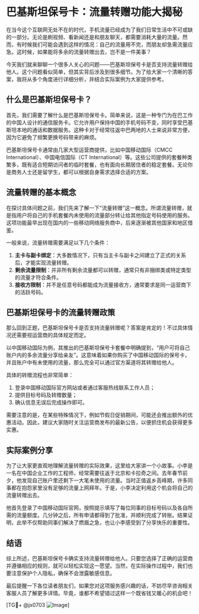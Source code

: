 # 巴基斯坦保号卡：流量转赠功能大揭秘

在当今这个互联网无处不在的时代，手机流量已经成为了我们日常生活中不可或缺的一部分。无论是刷视频、看新闻还是和朋友聊天，都需要消耗大量的流量。然而，有时候我们可能会遇到这样的情况：自己的流量用不完，而朋友却急需流量应急。这时候，如果能将多余的流量转赠出去，岂不是一件美事？

今天我们就来聊聊一个很多人关心的问题——巴基斯坦保号卡是否支持流量转赠给他人。这个问题看似简单，但其实背后涉及到很多细节。为了给大家一个清晰的答案，我将从多个角度进行详细分析，并结合实际案例为大家提供参考。

## 什么是巴基斯坦保号卡？

首先，我们需要了解什么是巴基斯坦保号卡。简单来说，这是一种专门为在巴工作的中国人设计的通信服务卡。它允许用户保持中国的手机号码不变，同时享受巴基斯坦本地的通话和数据服务。这种卡对于经常往返中巴两地的人士来说非常方便，因为它避免了频繁更换号码带来的麻烦。

巴基斯坦保号卡通常由几家大型运营商提供，比如中国移动国际（CMCC International）、中国电信国际（CT International）等。这些公司提供的套餐种类繁多，既有适合短期访问者的临时套餐，也有面向长期居住者的稳定套餐。无论你是商务人士还是留学生，都可以根据自身需求选择合适的方案。

## 流量转赠的基本概念

在探讨具体问题之前，我们先来了解一下“流量转赠”这一概念。所谓流量转赠，就是指用户将自己的手机套餐内未使用的流量部分转让给其他指定号码使用的服务。这项功能最早出现在国内的一些移动网络服务商中，后来逐渐被其他国家和地区借鉴。

一般来说，流量转赠需要满足以下几个条件：
1. **主卡与副卡绑定**：大多数情况下，只有当主卡与副卡之间建立了正式的关系后，才能实现流量转赠。
2. **剩余流量限制**：并非所有剩余流量都可以转赠，通常只有非捆绑类或特定类型的流量才符合条件。
3. **接收方限制**：并不是任意号码都能成为流量接收方，通常要求是同一运营商下的活跃号码。

## 巴基斯坦保号卡的流量转赠政策

那么回到正题，巴基斯坦保号卡是否支持流量转赠呢？答案是肯定的！不过具体情况还需要视运营商的具体规定而定。

以中国移动国际为例，其推出的巴基斯坦保号卡套餐中明确提到，“用户可将自己账户内的多余流量分享给亲友”。这意味着如果你购买了中国移动国际的保号卡，并且账户中有未使用的流量，那么完全可以通过官方渠道将其转赠给他人。

具体的转赠流程也非常简单：
1. 登录中国移动国际官方网站或者通过客服热线联系工作人员；
2. 提供目标号码及转赠数量；
3. 确认信息无误后完成操作即可。

需要注意的是，在某些特殊情况下，例如节假日促销期间，可能还会推出额外的优惠活动。因此，建议大家随时关注运营商发布的最新公告，以便抓住机会获得更多实惠。

## 实际案例分享

为了让大家更直观地理解流量转赠的实际效果，这里给大家讲一个小故事。小李是一名在中国企业工作的工程师，经常需要往返于北京和卡拉奇之间。去年春节前夕，他发现自己账户里还剩下一大笔未使用的流量。当时正值返乡高峰期，许多同事都在抱怨家里没有足够的流量上网拜年。于是，小李决定利用这个机会将自己的流量转赠出去。

他首先登录了中国移动国际官网，按照提示填写了每位同事的目标号码以及各自所需的流量额度。几分钟之后，所有申请都得到了批准，并顺利完成了转账。结果证明，此举不仅帮助同事们解决了燃眉之急，也让小李感受到了分享快乐的重要性。

## 结语

综上所述，巴基斯坦保号卡确实支持流量转赠给他人。只要您选择了正确的运营商并遵循相应的规则，就可以轻松实现这一愿望。当然，在实际操作过程中，我们也要注意保护个人隐私，确保不会泄露敏感信息。

最后提醒一下各位读者朋友们，如果您对这项服务感兴趣的话，不妨尽早咨询相关客服人员了解更多详情。毕竟，谁都不希望错过这样一个既省钱又暖心的机会吧！

[TG💪+ @jx0703 ![Image](https://github.com/user-attachments/assets/dbca1d08-cadb-493c-b0ec-ad6f7a83f270)]
